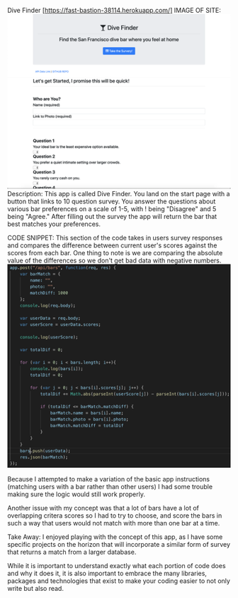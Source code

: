 Dive Finder
[https://fast-bastion-38114.herokuapp.com/]
IMAGE OF SITE:
![home page](https://raw.githubusercontent.com/Rajsodhi1/finder-express/master/finderpage1.png)
![survey page](https://raw.githubusercontent.com/Rajsodhi1/finder-express/master/finderpage2.png)
Description:
This app is called Dive Finder. You land on the start page with a button that links to 10 question survey. You answer the questions about various bar preferences on a scale of 1-5, with ! being "Disagree" and 5 being "Agree." After filling out the survey the app will return the bar that best matches your preferences.

CODE SNIPPET:
This section of the code takes in users survey responses and compares the difference between current user's scores against the scores from each bar. One thing to note is we are comparing the absolute value of the differences so we don't get bad data with negative numbers.
![snippet](https://raw.githubusercontent.com/Rajsodhi1/finder-express/master/snippet12.png)



Because I attempted to make a variation of the basic app instructions (matching users with a bar rather than other users) I had some trouble making sure the logic would still work properly.

Another issue with my concept was that a lot of bars have a lot of overlapping critera scores so I had to try to choose, and score the bars in such a way that users would not match with more than one bar at a time.

Take Away:
I enjoyed playing with the concept of this app, as I have some specific projects on the horizon that will incorporate a similar form of survey that returns a match from a larger database. 

While it is important to understand exactly what each portion of code does and why it does it, it is also important to embrace the many libraries, packages and technologies that exist to make your coding easier to not only write but also read.

